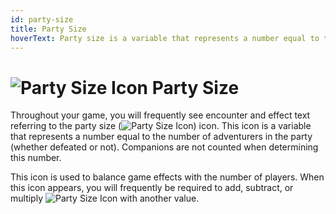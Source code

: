 ```yaml
---
id: party-size
title: Party Size
hoverText: Party size is a variable that represents a number equal to the number of adventurers in the party (whether defeated or not)
---
```


# <img src="/icons/party-size.svg" alt="Party Size Icon" /> Party Size

Throughout your game, you will frequently see encounter and effect text referring to the party size (<img src="/icons/party-size.svg" alt="Party Size Icon" class="icon-svg" />) icon. This icon is a variable that represents a number equal to the number of adventurers in the party (whether defeated or not). Companions are not counted when determining this number.

This icon is used to balance game effects with the number of players. When this icon appears, you will frequently be required to add, subtract, or multiply <img src="/icons/party-size.svg" alt="Party Size Icon" class="icon-svg" /> with another value.
